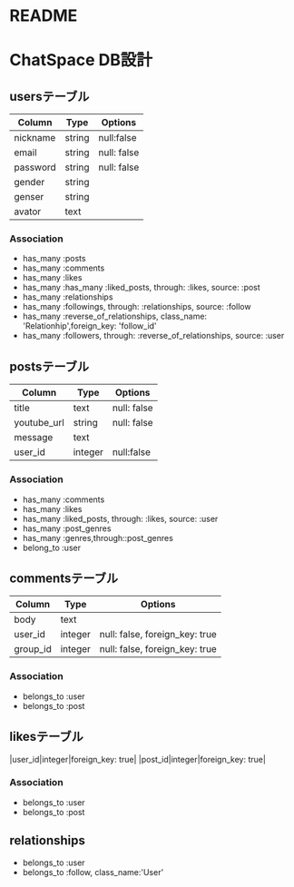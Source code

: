 # README

# ChatSpace DB設計
## usersテーブル
|Column|Type|Options|
|------|----|-------|
|nickname|string|null:false|
|email|string|null: false|
|password|string|null: false|
|gender|string|
|genser|string|
|avator|text|

### Association
- has_many :posts
- has_many :comments
- has_many :likes
- has_many :has_many :liked_posts, through: :likes, source: :post
- has_many :relationships
- has_many :followings, through: :relationships, source: :follow
- has_many :reverse_of_relationships, class_name: 'Relationhip',foreign_key: 'follow_id'
- has_many :followers, through: :reverse_of_relationships, source: :user


## postsテーブル
|Column|Type|Options|
|------|----|-------|
|title|text|null: false| 
|youtube_url|string|null: false|
|message|text| |
|user_id|integer|null:false|
### Association
- has_many :comments
- has_many :likes
- has_many :liked_posts, through: :likes, source: :user
- has_many :post_genres
- has_many :genres,through::post_genres
- belong_to :user

## commentsテーブル
|Column|Type|Options|
|------|----|-------|
|body|text| |
|user_id|integer|null: false, foreign_key: true|
|group_id|integer|null: false, foreign_key: true|
### Association
- belongs_to :user
- belongs_to :post

## likesテーブル
|user_id|integer|foreign_key: true|
|post_id|integer|foreign_key: true|
### Association
- belongs_to :user
- belongs_to :post

## relationships
- belongs_to :user
- belongs_to :follow, class_name:'User'